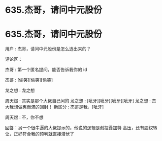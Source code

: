 # 635.杰哥，请问中元股份

# 635.杰哥，请问中元股份

用户 : 杰哥，请问中元股份是怎么选出来的？

评论区：

杰哥 : 第一个匿名提问，能否告诉我你的 id

杰哥 : [偷笑][偷笑][偷笑]

龙之想 : 龙之想

周天煜 : 其实是那个大佬自己问的 龙之想 : [呲牙][呲牙][呲牙][呲牙] 龙之想 : 杰大我想做惠而浦的回封！ 新区分 : 杰哥是我，[呲牙]

周天煜 : 不，你不想

回答：另一个很牛逼的大佬提示的，他说的逻辑是创投叠加特 高压，还有股权转让，正好符合我的预判就直接潜伏了